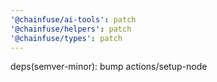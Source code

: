 ```yaml
---
'@chainfuse/ai-tools': patch
'@chainfuse/helpers': patch
'@chainfuse/types': patch
---
```


deps(semver-minor): bump actions/setup-node
